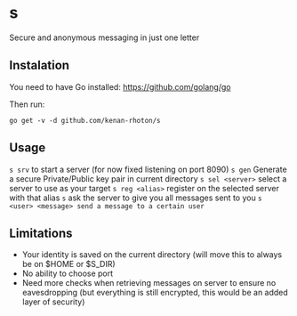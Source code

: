 # s
Secure and anonymous messaging in just one letter

## Instalation

You need to have Go installed: https://github.com/golang/go

Then run:

`go get -v -d github.com/kenan-rhoton/s`

## Usage

`s srv` to start a server (for now fixed listening on port 8090)
`s gen` Generate a secure Private/Public key pair in current directory
`s sel <server>` select a server to use as your target
`s reg <alias>` register on the selected server with that alias
`s` ask the server to give you all messages sent to you
`s <user> <message> send a message to a certain user`

## Limitations

- Your identity is saved on the current directory (will move this to always be on $HOME or $S\_DIR)
- No ability to choose port
- Need more checks when retrieving messages on server to ensure no eavesdropping (but everything is still encrypted, this would be an added layer of security)

